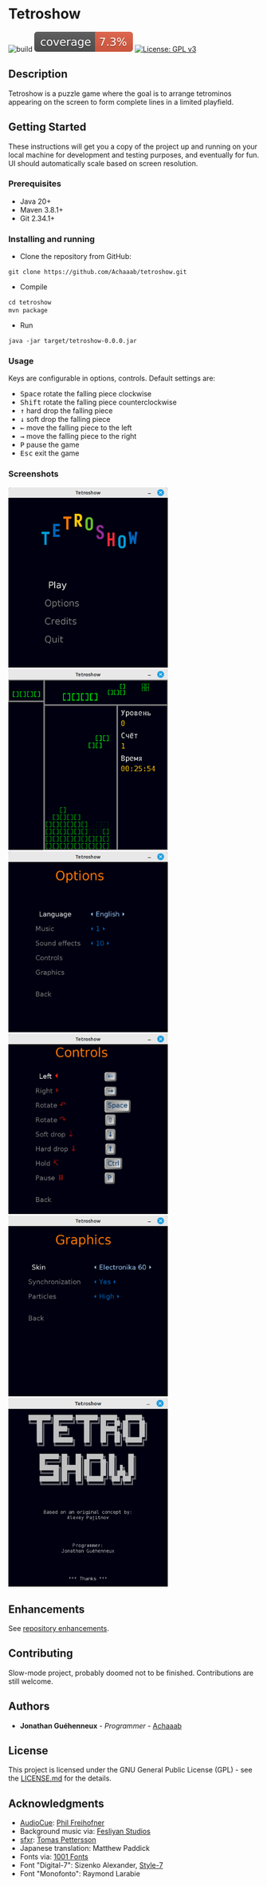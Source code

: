 # Tetroshow
![build](https://github.com/Achaaab/tetroshow/workflows/build/badge.svg)
![Coverage](.github/badges/jacoco.svg)
[![License: GPL v3](https://img.shields.io/badge/License-GPLv3-blue.svg)](https://www.gnu.org/licenses/gpl-3.0)

## Description
Tetroshow is a puzzle game where the goal is to arrange tetrominos appearing on the screen to form complete lines
in a limited playfield.

## Getting Started
These instructions will get you a copy of the project up and running on your local machine for development and testing
purposes, and eventually for fun.
UI should automatically scale based on screen resolution.

### Prerequisites
* Java 20+
* Maven 3.8.1+
* Git 2.34.1+

### Installing and running
* Clone the repository from GitHub:
```shell
git clone https://github.com/Achaaab/tetroshow.git
```
* Compile
```shell
cd tetroshow
mvn package
```
* Run
```shell
java -jar target/tetroshow-0.0.0.jar
```

### Usage
Keys are configurable in options, controls. Default settings are:
* <kbd>Space</kbd> rotate the falling piece clockwise
* <kbd>Shift</kbd> rotate the falling piece counterclockwise
* <kbd>↑</kbd> hard drop the falling piece
* <kbd>↓</kbd> soft drop the falling piece
* <kbd>←</kbd> move the falling piece to the left
* <kbd>→</kbd> move the falling piece to the right
* <kbd>P</kbd> pause the game
* <kbd>Esc</kbd> exit the game

### Screenshots
<img src=".github/pictures/screenshot_main_menu.png" width="320"  alt="main menu screenshot"/>
<img src=".github/pictures/screenshot_gameplay.png" width="320"  alt="gameplay screenshot"/>
<img src=".github/pictures/screenshot_options.png" width="320"  alt="options screenshot"/>
<img src=".github/pictures/screenshot_controls.png" width="320"  alt="controls screenshot"/>
<img src=".github/pictures/screenshot_graphics.png" width="320"  alt="graphics options screenshot"/>
<img src=".github/pictures/screenshot_credits.png" width="320"  alt="credits screenshot"/>

## Enhancements
See [repository enhancements](https://github.com/Achaaab/tetroshow/issues?q=label%3Aenhancement).

## Contributing
Slow-mode project, probably doomed not to be finished. Contributions are still welcome.

## Authors
* **Jonathan Guéhenneux** - *Programmer* - [Achaaab](https://github.com/Achaaab)

## License
This project is licensed under the GNU General Public License (GPL) - see the [LICENSE.md](LICENSE.md) for the details.

## Acknowledgments
* [AudioCue](https://github.com/philfrei/AudioCue-maven): [Phil Freihofner](https://adonax.com/)
* Background music via: [Fesliyan Studios](https://www.FesliyanStudios.com)
* [sfxr](https://www.drpetter.se/project_sfxr.html): [Tomas Pettersson](https://www.drpetter.se/index.html)
* Japanese translation: Matthew Paddick
* Fonts via: [1001 Fonts](https://www.1001fonts.com)
* Font "Digital-7": Sizenko Alexander, [Style-7](http://www.styleseven.com)
* Font "Monofonto": Raymond Larabie
